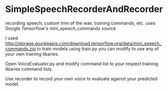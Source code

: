 # SimpleSpeechRecorderAndRecorder
recording speech, custom trim of the wav, training commands, etc. uses Google Tensorflow's mini_speech_commands source


I used http://storage.googleapis.com/download.tensorflow.org/data/mini_speech_commands.zip 
to train models using train.py you can modify to use any of your own training libaries.

Open VoiceEvaluator.py and modify command list to your respect training libaries command lists.

Use recorder to record your own voice to evaluate against your predicted model.
